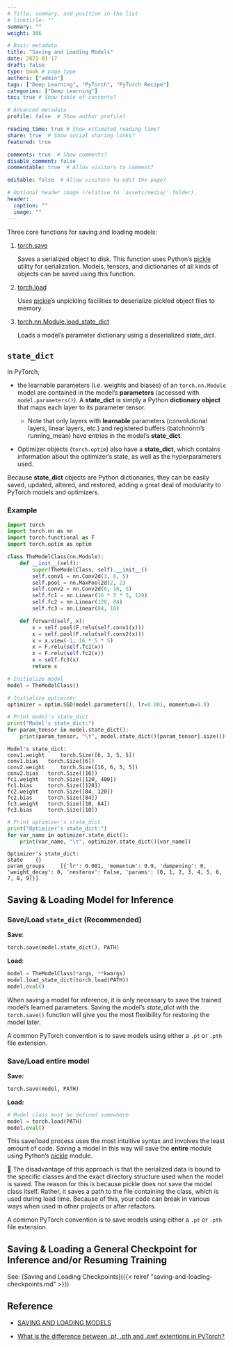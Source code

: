 ```yaml
---
# Title, summary, and position in the list
# linktitle: ""
summary: ""
weight: 306

# Basic metadata
title: "Saving and Loading Models"
date: 2021-01-17
draft: false
type: book # page type
authors: ["admin"]
tags: ["Deep Learning", "PyTorch", "PyTorch Recipe"]
categories: ["Deep Learning"]
toc: true # Show table of contents?

# Advanced metadata
profile: false  # Show author profile?

reading_time: true # Show estimated reading time?
share: true  # Show social sharing links?
featured: true

comments: true  # Show comments?
disable_comment: false
commentable: true  # Allow visitors to comment?  

editable: false  # Allow visitors to edit the page?  

# Optional header image (relative to `assets/media/` folder).
header:
  caption: ""
  image: ""
---
```


Three core functions for saving and loading models:

1. [torch.save](https://pytorch.org/docs/stable/torch.html?highlight=save#torch.save)

   Saves a serialized object to disk. This function uses Python’s [pickle](https://docs.python.org/3/library/pickle.html) utility for serialization. Models, tensors, and dictionaries of all kinds of objects can be saved using this function.

2. [torch.load](https://pytorch.org/docs/stable/generated/torch.load.html#torch.load)

   Uses [pickle](https://docs.python.org/3/library/pickle.html)’s unpickling facilities to deserialize pickled object files to memory. 

3. [torch.nn.Module.load_state_dict](https://pytorch.org/docs/stable/nn.html?highlight=load_state_dict#torch.nn.Module.load_state_dict)

   Loads a model’s parameter dictionary using a deserialized *state_dict*. 

## `state_dict`

In PyTorch, 

- the learnable parameters (i.e. weights and biases) of an `torch.nn.Module` model are contained in the model’s **parameters** (accessed with `model.parameters()`). A **state_dict** is simply a Python **dictionary object** that maps each layer to its parameter tensor. 
  - Note that only layers with **learnable** parameters (convolutional layers, linear layers, etc.) and registered buffers (batchnorm’s running_mean) have entries in the model’s **state_dict**. 

- Optimizer objects (`torch.optim`) also have a **state_dict**, which contains information about the optimizer’s state, as well as the hyperparameters used.

Because **state_dict** objects are Python dictionaries, they can be easily saved, updated, altered, and restored, adding a great deal of modularity to PyTorch models and optimizers.

### Example

```python
import torch
import torch.nn as nn
import torch.functional as F
import torch.optim as optim

class TheModelClass(nn.Module):
    def __init__(self):
        super(TheModelClass, self).__init__()
        self.conv1 = nn.Conv2d(3, 6, 5)
        self.pool = nn.MaxPool2d(2, 2)
        self.conv2 = nn.Conv2d(6, 16, 5)
        self.fc1 = nn.Linear(16 * 5 * 5, 120)
        self.fc2 = nn.Linear(120, 84)
        self.fc3 = nn.Linear(84, 10)

    def forward(self, x):
        x = self.pool(F.relu(self.conv1(x)))
        x = self.pool(F.relu(self.conv2(x)))
        x = x.view(-1, 16 * 5 * 5)
        x = F.relu(self.fc1(x))
        x = F.relu(self.fc2(x))
        x = self.fc3(x)
        return x
```

```python
# Initialize model
model = TheModelClass()

# Initialize optimizer
optimizer = optim.SGD(model.parameters(), lr=0.001, momentum=0.9)
```

```python
# Print model's state_dict
print("Model's state_dict:")
for param_tensor in model.state_dict():
    print(param_tensor, "\t", model.state_dict()[param_tensor].size())
```

```
Model's state_dict:
conv1.weight 	 torch.Size([6, 3, 5, 5])
conv1.bias 	 torch.Size([6])
conv2.weight 	 torch.Size([16, 6, 5, 5])
conv2.bias 	 torch.Size([16])
fc1.weight 	 torch.Size([120, 400])
fc1.bias 	 torch.Size([120])
fc2.weight 	 torch.Size([84, 120])
fc2.bias 	 torch.Size([84])
fc3.weight 	 torch.Size([10, 84])
fc3.bias 	 torch.Size([10])
```

```python
# Print optimizer's state_dict
print("Optimizer's state_dict:")
for var_name in optimizer.state_dict():
    print(var_name, "\t", optimizer.state_dict()[var_name])
```

```
Optimizer's state_dict:
state 	 {}
param_groups 	 [{'lr': 0.001, 'momentum': 0.9, 'dampening': 0, 'weight_decay': 0, 'nesterov': False, 'params': [0, 1, 2, 3, 4, 5, 6, 7, 8, 9]}]
```

## Saving & Loading Model for Inference

### Save/Load `state_dict` (Recommended)

**Save**:

```python
torch.save(model.state_dict(), PATH)
```

**Load**:

```python
model = TheModelClass(*args, **kwargs)
model.load_state_dict(torch.load(PATH))
model.eval()
```

When saving a model for inference, it is only necessary to save the trained model’s learned parameters. Saving the model’s *state_dict* with the `torch.save()` function will give you the most flexibility for restoring the model later.

A common PyTorch convention is to save models using either a `.pt` or `.pth` file extension.

### Save/Load entire model

**Save:**

```python
torch.save(model, PATH)
```

**Load:**

```python
# Model class must be defined somewhere
model = torch.load(PATH)
model.eval()
```

This save/load process uses the most intuitive syntax and involves the least amount of code. Saving a model in this way will save the **entire** module using Python’s [pickle](https://docs.python.org/3/library/pickle.html) module.

🔴 The disadvantage of this approach is that the serialized data is bound to the specific classes and the exact directory structure used when the model is saved. The reason for this is because pickle does not save the model class itself. Rather, it saves a path to the file containing the class, which is used during load time. Because of this, your code can break in various ways when used in other projects or after refactors.

A common PyTorch convention is to save models using either a `.pt` or `.pth` file extension.

## Saving & Loading a General Checkpoint for Inference and/or Resuming Training

See: [Saving and Loading Checkpoints]({{< relref "saving-and-loading-checkpoints.md" >}})

## Reference

- [SAVING AND LOADING MODELS](https://pytorch.org/tutorials/beginner/saving_loading_models.html#saving-and-loading-models)

- [What is the difference between .pt, .pth and .pwf extentions in PyTorch?](https://stackoverflow.com/questions/59095824/what-is-the-difference-between-pt-pth-and-pwf-extentions-in-pytorch)

